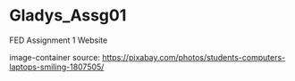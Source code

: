 # Gladys_Assg01
FED Assignment 1 Website

image-container source: https://pixabay.com/photos/students-computers-laptops-smiling-1807505/
